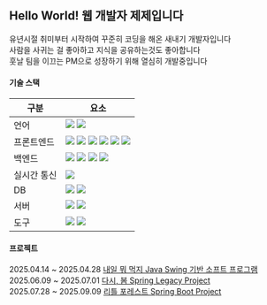 ## Hello World! 웹 개발자 제제입니다

유년시절 취미부터 시작하여 꾸준히 코딩을 해온 새내기 개발자입니다  
사람을 사귀는 걸 좋아하고 지식을 공유하는것도 좋아합니다  
훗날 팀을 이끄는 PM으로 성장하기 위해 열심히 개발중입니다


#### 기술 스택
  <!-- 언어 -->
|구분 | 요소 |
|----------|----------|
| 언어 | <img src="https://img.shields.io/badge/Java-007396?style=flat-square&logo=coffeescript&logoColor=white"/>  <img src="https://img.shields.io/badge/Python-007396?style=flat-square&logo=Python&logoColor=white"/> |
| 프론트엔드 | <img src="https://img.shields.io/badge/HTML5-E34F26?style=flat-square&logo=HTML5&logoColor=white"/> <img src="https://img.shields.io/badge/CSS3-1572B6?style=flat-square&logo=CSS&logoColor=white"/> <img src="https://img.shields.io/badge/JavaScript-F7DF1E?style=flat-square&logo=JavaScript&logoColor=white"/> <img src="https://img.shields.io/badge/Thymeleaf-005F0F?style=flat-square&logo=Thymeleaf&logoColor=white"/> <img src="https://img.shields.io/badge/JSP-1572B6?style=flat-square&logo=CSS3&logoColor=white"/> <img src="https://img.shields.io/badge/JSTL-1572B6?style=flat-square&logo=CSS3&logoColor=white"/> |
| 백엔드 | <img src="https://img.shields.io/badge/Spring-6DB33F?style=flat-square&logo=Spring&logoColor=white"/> <img src="https://img.shields.io/badge/RestAPI-000000?style=flat-square&logoColor=white"/> <img src="https://img.shields.io/badge/Json-000000?style=flat-square&logo=JavaScript&logoColor=white"/> <img src="https://img.shields.io/badge/MyBatis-1572B6?style=flat-square&logo=CSS3&logoColor=white"/> |
| 실시간 통신 | <img src="https://img.shields.io/badge/Websocket-2496ED?style=flat-square&logoColor=white"/> |
| DB | <img src="https://img.shields.io/badge/Oracle-F80000?style=flat-square&logo=Oracle&logoColor=white"/> <img src="https://img.shields.io/badge/MySql-F80000?style=flat-square&logo=MySql&logoColor=white"/> |
| 서버 | <img src="https://img.shields.io/badge/AWS EC2-F7DF1E?style=flat-square&logoColor=white"/> <img src="https://img.shields.io/badge/Docker-2496ED?style=flat-square&logo=Docker&logoColor=white"/> |
| 도구 | <img src="https://img.shields.io/badge/Git-F05032?style=flat-square&logo=Git&logoColor=white"/> <img src="https://img.shields.io/badge/swagger-000000?style=flat-square"/> |

#### 프로젝트
2025.04.14 ~ 2025.04.28 [내일 뭐 먹지 Java Swing 기반 소프트 프로그램](https://github.com/jeje1333/Naeil)  
2025.06.09 ~ 2025.07.01 [다시, 봄 Spring Legacy Project](https://github.com/jeje1333/Dasi-Bom)  
2025.07.28 ~ 2025.09.09 [리틀 포레스트 Spring Boot Project](https://github.com/jeje1333/port-LittleForest)

<!--
**jeje1333/jeje1333** is a ✨ _special_ ✨ repository because its `README.md` (this file) appears on your GitHub profile.

Here are some ideas to get you started:

- 🔭 I’m currently working on ...
- 🌱 I’m currently learning ...
- 👯 I’m looking to collaborate on ...
- 🤔 I’m looking for help with ...
- 💬 Ask me about ...
- 📫 How to reach me: ...
- 😄 Pronouns: ...
- ⚡ Fun fact: ...
-->
